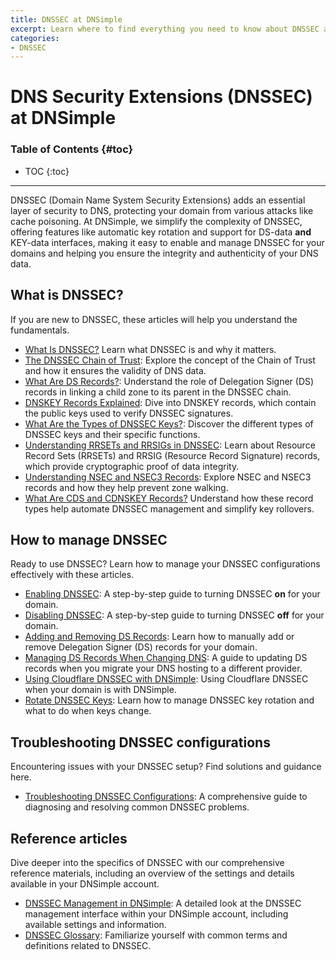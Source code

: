 ```yaml
---
title: DNSSEC at DNSimple
excerpt: Learn where to find everything you need to know about DNSSEC at DNSimple.
categories:
- DNSSEC
---
```


# DNS Security Extensions (DNSSEC) at DNSimple 

### Table of Contents {#toc}

* TOC
{:toc}
---

DNSSEC (Domain Name System Security Extensions) adds an essential layer of security to DNS, protecting your domain from various attacks like cache poisoning. At DNSimple, we simplify the complexity of DNSSEC, offering features like automatic key rotation and support for DS-data **and** KEY-data interfaces, making it easy to enable and manage DNSSEC for your domains and helping you ensure the integrity and authenticity of your DNS data.

## What is DNSSEC?

If you are new to DNSSEC, these articles will help you understand the fundamentals.

- [What Is DNSSEC?](/articles/what-is-dnssec/) Learn what DNSSEC is and why it matters.
- [The DNSSEC Chain of Trust](/articles/dnssec-chain-of-trust/): Explore the concept of the Chain of Trust and how it ensures the validity of DNS data.
- [What Are DS Records?](/articles/what-are-ds-records/): Understand the role of Delegation Signer (DS) records in linking a child zone to its parent in the DNSSEC chain.
- [DNSKEY Records Explained](/articles/dnskey-records-explained/): Dive into DNSKEY records, which contain the public keys used to verify DNSSEC signatures.
- [What Are the Types of DNSSEC Keys?](/articles/types-of-dnssec-keys/): Discover the different types of DNSSEC keys and their specific functions.
- [Understanding RRSETs and RRSIGs in DNSSEC](/articles/understanding-rrsets-rrsigs/): Learn about Resource Record Sets (RRSETs) and RRSIG (Resource Record Signature) records, which provide cryptographic proof of data integrity.
- [Understanding NSEC and NSEC3 Records](/articles/nsec-nsec3-records/): Explore NSEC and NSEC3 records and how they help prevent zone walking.
- [What Are CDS and CDNSKEY Records?](/articles/what-are-cds-and-cdnskey/) Understand how these record types help automate DNSSEC management and simplify key rollovers.

## How to manage DNSSEC

Ready to use DNSSEC? Learn how to manage your DNSSEC configurations effectively with these articles.

- [Enabling DNSSEC](/articles/enabling-dnssec/): A step-by-step guide to turning DNSSEC **on** for your domain.
- [Disabling DNSSEC](/articles/disabling-dnssec/):  A step-by-step guide to turning DNSSEC **off** for your domain.
- [Adding and Removing DS Records](/articles/manage-ds-record/): Learn how to manually add or remove Delegation Signer (DS) records for your domain.
- [Managing DS Records When Changing DNS](/articles/ds-records-changing-dns/): A guide to updating DS records when you migrate your DNS hosting to a different provider.
- [Using Cloudflare DNSSEC with DNSimple](/articles/cloudflare-ds-record/): Using Cloudflare DNSSEC when your domain is with DNSimple.
- [Rotate DNSSEC Keys](/articles/rotate-dnssec-key/): Learn how to manage DNSSEC key rotation and what to do when keys change.

## Troubleshooting DNSSEC configurations

Encountering issues with your DNSSEC setup? Find solutions and guidance here.

- [Troubleshooting DNSSEC Configurations](/articles/troubleshooting-dnssec-configurations/): A comprehensive guide to diagnosing and resolving common DNSSEC problems.

## Reference articles

Dive deeper into the specifics of DNSSEC with our comprehensive reference materials, including an overview of the settings and details available in your DNSimple account.

- [DNSSEC Management in DNSimple](/articles/dnssec-management-in-dnsimple/): A detailed look at the DNSSEC management interface within your DNSimple account, including available settings and information.
- [DNSSEC Glossary](/articles/dnssec-glossary/): Familiarize yourself with common terms and definitions related to DNSSEC.
